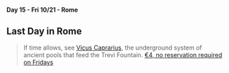 #### Day 15 - Fri 10/21 - Rome
## **Last Day in Rome**

> If time allows, see [Vicus Caprarius](https://www.tiktok.com/@travelbymitra/video/7051676676685565190), the underground system of ancient pools that feed the Trevi Fountain. [€4, no reservation required on Fridays](https://www.vicuscaprarius.com/en/#tariffe)